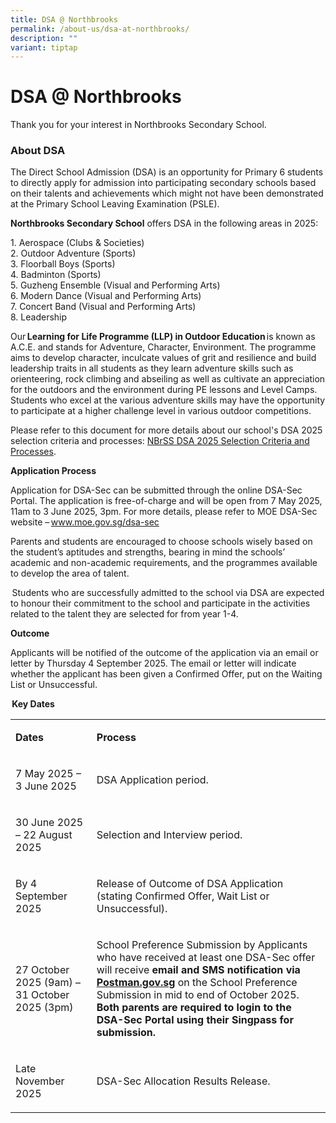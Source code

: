 ```yaml
---
title: DSA @ Northbrooks
permalink: /about-us/dsa-at-northbrooks/
description: ""
variant: tiptap
---
```

<h1>DSA @ Northbrooks</h1>
<p>Thank you for your interest in Northbrooks Secondary School.</p>
<h3>About DSA</h3>
<p>The Direct School Admission (DSA) is an opportunity for Primary 6 students
to directly apply for admission into participating secondary schools based
on their talents and achievements which might not have been demonstrated
at the Primary School Leaving Examination (PSLE). &nbsp;</p>
<p></p>
<p><strong>Northbrooks Secondary School</strong>&nbsp;offers DSA in the following
areas in 2025:
<br>
</p>
<p>1. Aerospace (Clubs &amp; Societies) &nbsp;
<br>2. Outdoor Adventure (Sports)&nbsp;
<br>3. Floorball Boys (Sports)&nbsp;
<br>4. Badminton (Sports)&nbsp;
<br>5. Guzheng Ensemble (Visual and Performing Arts)&nbsp;
<br>6. Modern Dance (Visual and Performing Arts)&nbsp;
<br>7. Concert Band (Visual and Performing Arts)
<br>8. Leadership&nbsp;
</p>
<p>Our <strong>Learning for Life Programme (LLP) in Outdoor Education </strong>is
known as A.C.E. and stands for Adventure, Character, Environment. The programme
aims to develop character, inculcate values of grit and resilience and
build leadership traits in all students as they learn adventure skills
such as orienteering, rock climbing and abseiling as well as cultivate
an appreciation for the outdoors and the environment during PE lessons
and Level Camps. Students who excel at the various adventure skills may
have the opportunity to participate at a higher challenge level in various
outdoor competitions.&nbsp;</p>
<p></p>
<p>Please refer to this document for more details about our school's DSA
2025 selection criteria and processes: <a href="/files/DSA/2025_NBrSS_DSA_Selection_Criteria_and_Processes__pdf_.pdf" rel="noopener noreferrer nofollow" target="_blank">NBrSS DSA 2025 Selection Criteria and Processes</a>.</p>
<p><strong>Application Process</strong>&nbsp;</p>
<p>Application for DSA-Sec can be submitted through the online DSA-Sec Portal.
The application is free-of-charge and will be open from 7 May 2025, 11am
to 3 June 2025, 3pm. For more details, please refer to MOE DSA-Sec website
– <a href="http://www.moe.gov.sg/dsa-sec" rel="noopener noreferrer nofollow" target="_blank">www.moe.gov.sg/dsa-sec</a>
</p>
<p>Parents and students are encouraged to choose schools wisely based on
the student’s aptitudes and strengths, bearing in mind the schools’ academic
and non-academic requirements, and the programmes available to develop
the area of talent.&nbsp;</p>
<p> Students who are successfully admitted to the school via DSA are expected
to honour their commitment to the school and participate in the activities
related to the talent they are selected for from year 1-4.&nbsp;</p>
<p><strong>Outcome</strong>&nbsp;</p>
<p>Applicants will be notified of the outcome of the application via an email
or letter by Thursday 4 September 2025. The email or letter will indicate
whether the applicant has been given a Confirmed Offer, put on the Waiting
List or Unsuccessful.&nbsp;</p>
<p><strong> Key Dates</strong>&nbsp;</p>
<table style="minWidth: 50px">
<colgroup>
<col>
<col>
</colgroup>
<tbody>
<tr>
<td rowspan="1" colspan="1">
<p><strong>Dates</strong>&nbsp;</p>
</td>
<td rowspan="1" colspan="1">
<p><strong>Process</strong>&nbsp;</p>
</td>
</tr>
<tr>
<td rowspan="1" colspan="1">
<p>7 May 2025 – 3 June 2025&nbsp;</p>
</td>
<td rowspan="1" colspan="1">
<p>DSA Application period.&nbsp;</p>
</td>
</tr>
<tr>
<td rowspan="1" colspan="1">
<p>30 June 2025 – 22 August 2025&nbsp;</p>
</td>
<td rowspan="1" colspan="1">
<p>Selection and Interview period.&nbsp;</p>
</td>
</tr>
<tr>
<td rowspan="1" colspan="1">
<p>By 4 September 2025&nbsp;</p>
</td>
<td rowspan="1" colspan="1">
<p>Release of Outcome of DSA Application (stating Confirmed Offer, Wait List
or Unsuccessful).&nbsp;</p>
</td>
</tr>
<tr>
<td rowspan="1" colspan="1">
<p>27 October 2025 (9am) – 31 October 2025 (3pm)&nbsp;</p>
</td>
<td rowspan="1" colspan="1">
<p>School Preference Submission by Applicants who have received at least
one DSA-Sec offer will receive <strong>email and SMS notification</strong>  <strong>via <a href="http://www.moe.gov.sg/dsa-sec" rel="noopener noreferrer nofollow" target="_blank">Postman.gov.sg</a> </strong>on
the School Preference Submission in mid to end of October 2025. <strong>Both parents are required to login to the DSA-Sec Portal using their Singpass for submission.</strong>&nbsp;</p>
</td>
</tr>
<tr>
<td rowspan="1" colspan="1">
<p>Late November 2025&nbsp;</p>
</td>
<td rowspan="1" colspan="1">
<p>DSA-Sec Allocation Results Release.&nbsp;</p>
</td>
</tr>
</tbody>
</table>
<p>&nbsp;</p>
